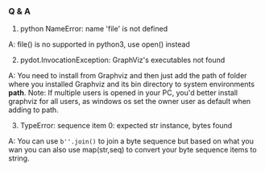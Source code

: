 ### Q & A

1. python NameError: name 'file' is not defined

 A: file() is no supported in python3, use open() instead

2. pydot.InvocationException: GraphViz's executables not found

 A: You need to install from Graphviz and then just add the path of folder where you installed Graphviz and its bin directory to system environments **path**. Note: If multiple users is opened in your PC, you'd better install graphviz for all users, as windows os set the owner user as default when adding to path.

3. TypeError: sequence item 0: expected str instance, bytes found

 A: You can use `b''.join()` to join a byte sequence but based on what you wan you can also use map(str,seq) to convert your byte sequence items to string.